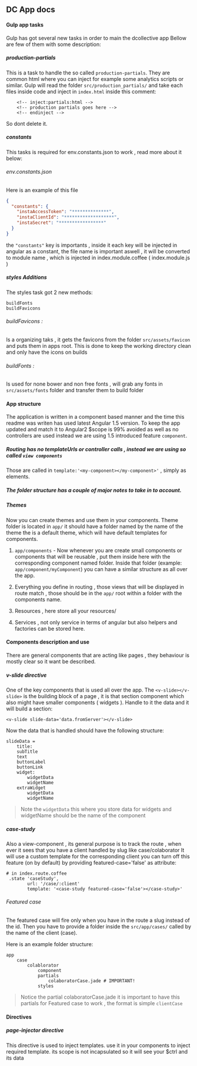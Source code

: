## DC App docs

#### Gulp app tasks
Gulp has got several new tasks in order to main the dcollective app
Bellow are few of them with some description:

##### production-partials
This is a task to handle the so called `production-partials`.
They are common html where you can inject for example some analytics scripts or similar.
Gulp will read the folder `src/production_partials/` and take each files inside code and inject in
`index.html` inside this comment:

```
    <!-- inject:partials:html -->
    <!-- production partials goes here -->
    <!-- endinject -->
```
So dont delete it.

##### constants
This tasks is required for env.constants.json to work , read more about it below:

###### env.constants.json
Here is an example of this file

```json
{
  "constants": {
    "instaAccessToken": "**************",
    "instaClientId": "*******************",
    "instaSecret": "*****************"
  }
}
```

the `"constants"` key is importants , inside it each key will be injected in angular as a constant, the file name is
important aswell , it will be converted to module name , which is injected in index.module.coffee ( index.module.js )

##### styles Additions
The styles task got 2 new methods:
```
buildFonts
buildFavicons
```

###### buildFavicons :
Is a organizing taks , it gets the favicons from the folder `src/assets/favicon` and puts them in apps root.
This is done to keep the working directory clean and only have the icons on builds

###### buildFonts :
Is used for none bower and non free fonts , will grab any fonts in `src/assets/fonts` folder and transfer
them to build folder

#### App structure
The application is written in a component based manner and the time this readme was writen has used latest Angular 1.5  version.
To keep the app updated and match it to Angular2 $scope is 99% avoided as well as no controllers are used instead we are using 1.5 introduced feature `component`.

##### Routing has no templateUrls or controller calls , instead we are using so called `view components`
Those are called  in `template:'<my-component></my-component>'` , simply as elements.

##### The folder structure has a couple of major notes to take in to account.

##### Themes

Now you can create themes and use them in your components.
Theme folder is located in `app/` it should have a folder named by the name of the theme  the is a default theme, which will have default templates for components.

1. `app/components` - Now whenever you are create small components or components that will be reusable , put them inside here
with the corresponding component named folder.
Inside that folder (example: `app/component/myComponent`) you can have a similar structure as all over the app.

2. Everything you define in routing , those views that will be displayed in route match , those should be in the `app/` root within a folder with the components name.

3. Resources , here store all your resources/

4. Services , not only service in terms of angular but also helpers and factories can be stored here.

#### Components description and use
There are general components that are acting like pages , they behaviour is mostly clear so it want be described.

##### v-slide directive
One of the key components that is used all over the app.
The `<v-slide></v-slide>` is the building block of a page , it is that section component which also might have smaller components ( widgets ).
Handle to it the data and it will build a section:
```
<v-slide slide-data='data.fromServer'></v-slide>
```
Now the data that is handled should have the following structure:
```
slideData =
    title:
    subTitle
    text
    buttonLabel
    buttonLink
    widget:
        widgetData
        widgetName
    extraWidget
        widgetData
        widgetName
```
> Note the `widgetData` this where you store data for widgets and widgetName should  be the name of the component


##### case-study
Also a view-component , its general purpose is to track the route , when ever it sees that you have a client handled by slug like case/colaborator
It will use a custom template for the corresponding client you can turn off this feature (on by default) by providing featured-case='false' as attribute:

```
# in index.route.coffee
 .state 'caseStudy',
        url: '/case/:client'
        template: '<case-study featured-case='false'></case-study>'
```

###### Featured case
The featured case will fire only when you have in the route a slug instead of the id.
Then you have to provide a folder inside the `src/app/cases/` called by the name of the client (case).

Here is an example folder structure:
```
app
    case
        colablorator
            component
            partials
                colaboratorCase.jade # IMPORTANT!
            styles

```

> Notice the partial colaboratorCase.jade it is important to have this partials for Featured case to work , the format is simple `clientCase`

#### Directives

##### page-injector directive

This directive is used to inject templates.
use it in your components to inject required template.
its scope is not incapsulated so it will see your $ctrl and its data

